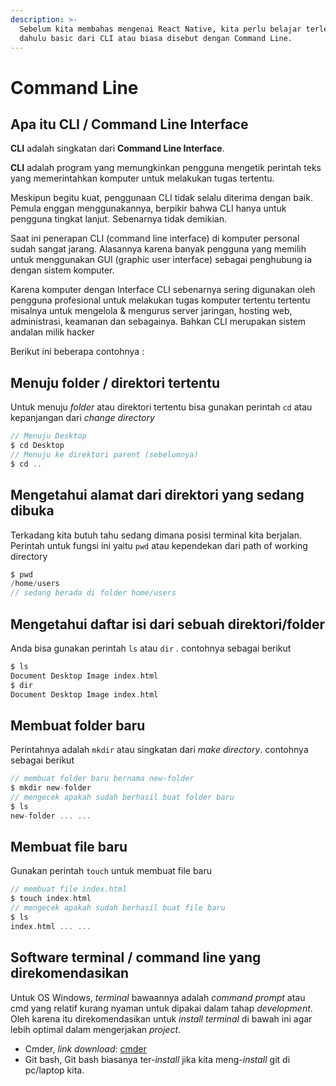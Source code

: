 ```yaml
---
description: >-
  Sebelum kita membahas mengenai React Native, kita perlu belajar terlebih
  dahulu basic dari CLI atau biasa disebut dengan Command Line.
---
```


# Command Line

## Apa itu CLI / Command Line Interface

**CLI** adalah singkatan dari **Command Line Interface**.

**CLI** adalah program yang memungkinkan pengguna mengetik perintah teks yang memerintahkan komputer untuk melakukan tugas tertentu.

Meskipun begitu kuat, penggunaan CLI tidak selalu diterima dengan baik. Pemula enggan menggunakannya, berpikir bahwa CLI hanya untuk pengguna tingkat lanjut. Sebenarnya tidak demikian.

Saat ini penerapan CLI \(command line interface\) di komputer personal sudah sangat jarang. Alasannya karena banyak pengguna yang memilih untuk menggunakan GUI \(graphic user interface\) sebagai penghubung ia dengan sistem komputer.

Karena komputer dengan Interface CLI sebenarnya sering digunakan oleh pengguna profesional untuk melakukan tugas komputer tertentu tertentu misalnya untuk mengelola & mengurus server jaringan, hosting web, administrasi, keamanan dan sebagainya. Bahkan CLI merupakan sistem andalan milik hacker

Berikut ini beberapa contohnya :

## Menuju folder / direktori tertentu

Untuk menuju _folder_ atau direktori tertentu bisa gunakan perintah `cd` atau kepanjangan dari _change directory_

```c
// Menuju Desktop
$ cd Desktop
// Menuju ke direktori parent (sebelumnya)
$ cd ..
```

## Mengetahui alamat dari direktori yang sedang dibuka

Terkadang kita butuh tahu sedang dimana posisi terminal kita berjalan. Perintah untuk fungsi ini yaitu `pwd` atau kependekan dari path of working directory

```c
$ pwd
/home/users
// sedang berada di folder home/users
```

## Mengetahui daftar isi dari sebuah direktori/folder

 Anda bisa gunakan perintah `ls` atau `dir` . contohnya sebagai berikut

```c
$ ls 
Document Desktop Image index.html
$ dir
Document Desktop Image index.html 
```

## Membuat folder baru

Perintahnya adalah `mkdir` atau singkatan dari _make directory_. contohnya sebagai berikut

```c
// membuat folder baru bernama new-folder
$ mkdir new-folder
// mengecek apakah sudah berhasil buat folder baru
$ ls
new-folder ... ... 
```

## Membuat file baru

Gunakan perintah `touch` untuk membuat file baru

```c
// membuat file index.html
$ touch index.html
// mengecek apakah sudah berhasil buat file baru
$ ls 
index.html ... ... 
```

## Software terminal / command line yang direkomendasikan

Untuk OS Windows, _terminal_ bawaannya adalah _command prompt_ atau cmd yang relatif kurang nyaman untuk dipakai dalam tahap _development_. Oleh karena itu direkomendasikan untuk _install terminal_ di bawah ini agar lebih optimal dalam mengerjakan _project_.

* Cmder, _link download_: [cmder](https://cmder.net/)
* Git bash, Git bash biasanya ter-_install_ jika kita meng-_install_ git di pc/laptop kita.

